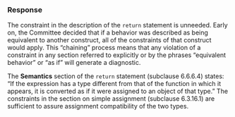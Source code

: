 ### Response

The constraint in the description of the `return` statement is unneeded. Early
on, the Committee decided that if a behavior was described as being equivalent
to another construct, all of the constraints of that construct would apply. This
“chaining” process means that any violation of a constraint in any section
referred to explicitly or by the phrases “equivalent behavior” or “as if” will
generate a diagnostic.

The **Semantics** section of the `return` statement (subclause 6.6.6.4) states:
“If the expression has a type different from that of the function in which it
appears, it is converted as if it were assigned to an object of that type.” The
constraints in the section on simple assignment (subclause 6.3.16.1) are
sufficient to assure assignment compatibility of the two types.
